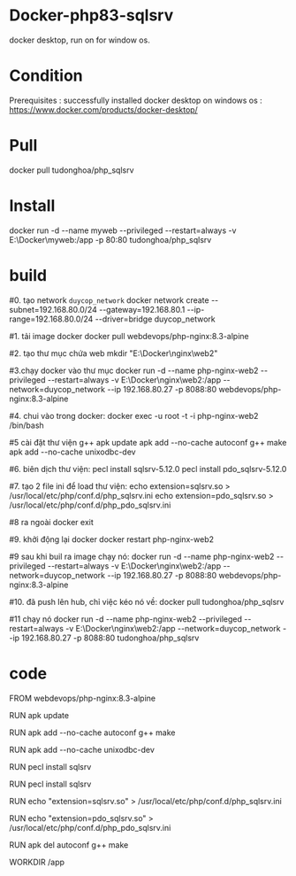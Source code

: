 # Docker-php83-sqlsrv
docker desktop, run on for window os.

# Condition
Prerequisites : successfully installed docker desktop on windows os : https://www.docker.com/products/docker-desktop/

# Pull
docker pull tudonghoa/php_sqlsrv

# Install
docker run -d --name myweb --privileged --restart=always -v E:\Docker\myweb:/app -p 80:80 tudonghoa/php_sqlsrv


# build

#0. tạo network `duycop_network`
docker network create --subnet=192.168.80.0/24 --gateway=192.168.80.1 --ip-range=192.168.80.0/24 --driver=bridge duycop_network

#1. tải image docker
docker pull webdevops/php-nginx:8.3-alpine

#2. tạo thư mục chứa web
mkdir "E:\Docker\nginx\web2"

#3.chạy docker vào thư mục 
docker run -d --name php-nginx-web2 --privileged --restart=always -v E:\Docker\nginx\web2:/app --network=duycop_network --ip 192.168.80.27 -p 8088:80 webdevops/php-nginx:8.3-alpine

#4. chui vào trong docker:
docker exec -u root -t -i php-nginx-web2 /bin/bash

#5 cài đặt thư viện g++
apk update
apk add --no-cache autoconf g++ make
apk add --no-cache unixodbc-dev

#6. biên dịch thư viện:
pecl install sqlsrv-5.12.0
pecl install pdo_sqlsrv-5.12.0

#7. tạo 2 file ini để load thư viện:
echo extension=sqlsrv.so > /usr/local/etc/php/conf.d/php_sqlsrv.ini
echo extension=pdo_sqlsrv.so > /usr/local/etc/php/conf.d/php_pdo_sqlsrv.ini

#8 ra ngoài docker
exit

#9. khởi động lại docker
docker restart php-nginx-web2

#9 sau khi buil ra image
chạy nó:
docker run -d --name php-nginx-web2 --privileged --restart=always -v E:\Docker\nginx\web2:/app --network=duycop_network --ip 192.168.80.27 -p 8088:80 webdevops/php-nginx:8.3-alpine

#10. đã push lên hub, chỉ việc kéo nó về:
docker pull tudonghoa/php_sqlsrv

#11 chạy nó
docker run -d --name php-nginx-web2 --privileged --restart=always -v E:\Docker\nginx\web2:/app --network=duycop_network --ip 192.168.80.27 -p 8088:80 tudonghoa/php_sqlsrv

# code
FROM webdevops/php-nginx:8.3-alpine

RUN apk update

RUN apk add --no-cache autoconf g++ make

RUN apk add --no-cache unixodbc-dev

RUN pecl install sqlsrv

RUN pecl install sqlsrv

RUN echo "extension=sqlsrv.so" > /usr/local/etc/php/conf.d/php_sqlsrv.ini

RUN echo "extension=pdo_sqlsrv.so" > /usr/local/etc/php/conf.d/php_pdo_sqlsrv.ini

RUN apk del autoconf g++ make

WORKDIR /app



